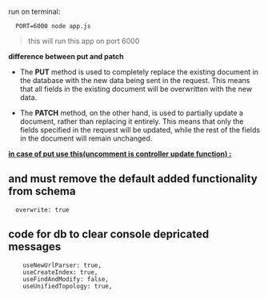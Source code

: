 run on terminal:

```
  PORT=6000 node app.js
```

> this will run this app on port 6000

**difference between put and patch**

- The <b>PUT</b> method is used to completely replace the existing document in the database with the new data being sent in the request. This means that all fields in the existing document will be overwritten with the new data.

- The <b>PATCH</b> method, on the other hand, is used to partially update a document, rather than replacing it entirely. This means that only the fields specified in the request will be updated, while the rest of the fields in the document will remain unchanged.

<b><u>in case of put use this(uncomment is controller update function) :</u></b>

<h2>and must remove the default added functionality from schema</h2>

```
  overwrite: true
```

<h2><b>code for db to clear console depricated messages</b></h2>

```
    useNewUrlParser: true,
    useCreateIndex: true,
    useFindAndModify: false,
    useUnifiedTopology: true,
```
